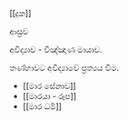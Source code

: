 [[දුක]]


ආස්‍රව

අවිද්‍යාව - විඤ්ඤාණ මායාව.

තණ්හාවට අවිද්‍යාවේ ප්‍රත්‍යය වීම.

- [[මාර සේනාව]] 
- [[මාරයා - රූප]] 
- [[මාර ධමර්‍]]   

